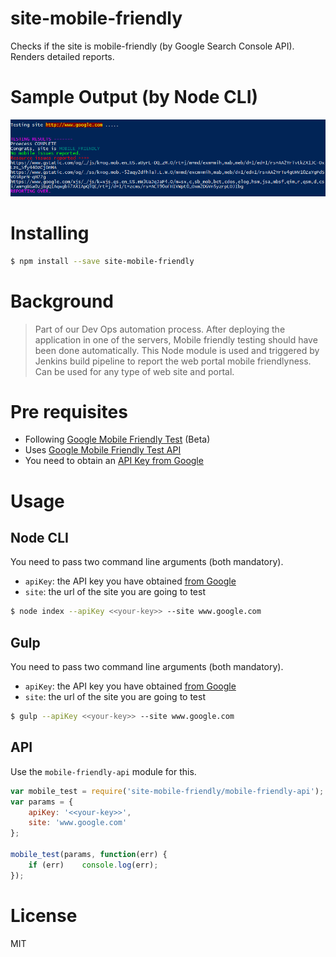 # site-mobile-friendly
Checks if the site is mobile-friendly (by Google Search Console API). Renders detailed reports.

# Sample Output (by Node CLI)
![Mobile Friendly Test Result](https://github.com/SnigBhaumik/site-mobile-friendly/blob/master/screens/mobile-test-result.png?raw=true)
 
# Installing
```sh
$ npm install --save site-mobile-friendly
```

# Background
> Part of our Dev Ops automation process. After deploying the application in one of the servers, Mobile friendly testing should have been done automatically. This Node module is used and triggered by Jenkins build pipeline to report the web portal mobile friendlyness.
> Can be used for any type of web site and portal.

# Pre requisites
- Following [Google Mobile Friendly Test](https://search.google.com/test/mobile-friendly) (Beta) 
- Uses [Google Mobile Friendly Test API](https://developers.google.com/webmaster-tools/search-console-api/reference/rest/v1/urlTestingTools.mobileFriendlyTest/run)
- You need to obtain an [API Key from Google](https://developers.google.com/webmaster-tools/search-console-api/v1/configure)

# Usage

## Node CLI
You need to pass two command line arguments (both mandatory).
- `apiKey`: the API key you have obtained [from Google](https://developers.google.com/webmaster-tools/search-console-api/v1/configure)
- `site`: the url of the site you are going to test

```sh
$ node index --apiKey <<your-key>> --site www.google.com
```

## Gulp
You need to pass two command line arguments (both mandatory).
- `apiKey`: the API key you have obtained [from Google](https://developers.google.com/webmaster-tools/search-console-api/v1/configure)
- `site`: the url of the site you are going to test

```sh
$ gulp --apiKey <<your-key>> --site www.google.com
```

## API
Use the `mobile-friendly-api` module for this.
```js
var mobile_test = require('site-mobile-friendly/mobile-friendly-api');
var params = {
	apiKey: '<<your-key>>',
	site: 'www.google.com'
};

mobile_test(params, function(err) {
	if (err)	console.log(err);
});
```

# License
MIT
